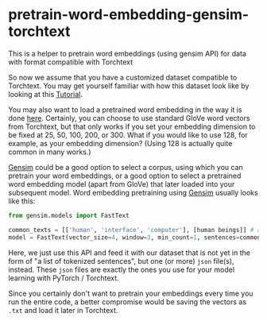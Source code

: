 # pretrain-word-embedding-gensim-torchtext
This is a helper to pretrain word embeddings (using gensim API) for data with format compatible with Torchtext

So now we assume that you have a customized dataset compatible to Torchtext. You may get yourself familiar with how this dataset look like by looking at this [Tutorial](https://github.com/bentrevett/pytorch-sentiment-analysis/blob/master/A%20-%20Using%20TorchText%20with%20Your%20Own%20Datasets.ipynb).

You may also want to load a pretrained word embedding in the way it is done [here](https://github.com/bentrevett/pytorch-sentiment-analysis/blob/master/2%20-%20Upgraded%20Sentiment%20Analysis.ipynb). Certainly, you can choose to use standard GloVe word vectors from Torchtext, but that only works if you set your embedding dimension to be fixed at 25, 50, 100, 200, or 300. What if you would like to use 128, for example, as your embedding dimension? (Using 128 is actually quite common in many works.)

[Gensim](https://github.com/RaRe-Technologies/gensim-data) could be a good option to select a corpus, using which you can pretrain your word embeddings, or a good option to select a pretrained word embedding model (apart from GloVe) that later loaded into your subsequent model. Word embedding pretraining using [Gensim](https://radimrehurek.com/gensim/models/fasttext.html) usually looks like this:

```python
from gensim.models import FastText

common_texts = [['human', 'interface', 'computer'], [human beings]] # a list of tokenized sentences
model = FastText(vector_size=4, window=3, min_count=1, sentences=common_texts, epochs=10)
```

Here, we just use this API and feed it with our dataset that is not yet in the form of "a list of tokenized sentences", but one (or more) ```json``` file(s), instead. These ```json``` files are exactly the ones you use for your model learning with PyTorch / Torchtext.

Since you certainly don't want to pretrain your embeddings every time you run the entire code, a better compromise would be saving the vectors as ```.txt``` and load it later in Torchtext.
